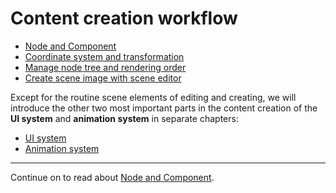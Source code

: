 # Content creation workflow


- [Node and Component](node-component.md)
- [Coordinate system and transformation](transform.md)
- [Manage node tree and rendering order](node-tree.md)
- [Create scene image with scene editor](scene-editing.md)

Except for the routine scene elements of editing and creating, we will introduce the other two most important parts in the content creation of the **UI system** and **animation system** in separate chapters:

- [UI system](../ui/index.md)
- [Animation system](../animation/index.md)


---

Continue on to read about [Node and Component](node-component.md).
